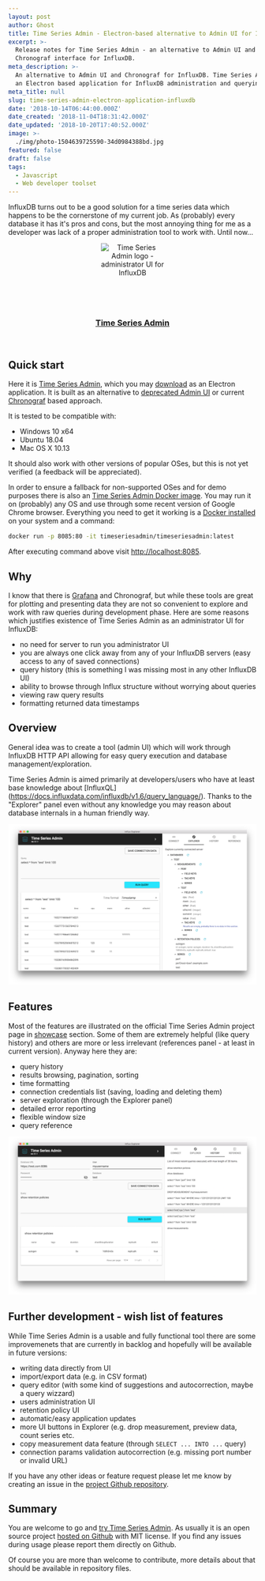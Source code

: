 ```yaml
---
layout: post
author: Ghost
title: Time Series Admin - Electron-based alternative to Admin UI for InfluxDB
excerpt: >-
  Release notes for Time Series Admin - an alternative to Admin UI and
  Chronograf interface for InfluxDB.
meta_description: >-
  An alternative to Admin UI and Chronograf for InfluxDB. Time Series Admin is
  an Electron based application for InfluxDB administration and querying.
meta_title: null
slug: time-series-admin-electron-application-influxdb
date: '2018-10-14T06:44:00.000Z'
date_created: '2018-11-04T18:31:42.000Z'
date_updated: '2018-10-20T17:40:52.000Z'
image: >-
  ./img/photo-1504639725590-34d0984388bd.jpg
featured: false
draft: false
tags:
  - Javascript
  - Web developer toolset
---
```

InfluxDB turns out to be a good solution for a time series data which happens to be the cornerstone of my current job. As (probably) every database it has it's pros and cons, but the most annoying thing for me as a developer was lack of a proper administration tool to work with.
Until now...
<br/>
<div style="text-align: center">
    <a href="https://timeseriesadmin.github.io/" style="box-shadow: none; display: inline-block;">
      <img src="/content/images/2018/10/icon.png" alt="Time Series Admin logo - administrator UI for InfluxDB" width=128 height=128 style="width:128px;height:128px;display:inline-block" />
      <h3>Time Series Admin</h3>
    </a>
</div>
<br/>

## Quick start

Here it is [Time Series Admin](https://timeseriesadmin.github.io/), which you may [download](https://timeseriesadmin.github.io/#download) as an Electron application. It is built as an alternative to [deprecated Admin UI](https://docs.influxdata.com/influxdb/v1.3/administration/differences/#web-admin-ui-removal) or current [Chronograf](https://docs.influxdata.com/chronograf/v1.6/) based approach.

It is tested to be compatible with:

- Windows 10 x64
- Ubuntu 18.04
- Mac OS X 10.13

It should also work with other versions of popular OSes, but this is not yet verified (a feedback will be appreciated).

In order to ensure a fallback for non-supported OSes and for demo purposes there is also an [Time Series Admin Docker image](https://hub.docker.com/r/timeseriesadmin/timeseriesadmin/).
You may run it on (probably) any OS and use through some recent version of Google Chrome browser.
Everything you need to get it working is a [Docker installed](https://www.docker.com/get-started) on your system and a command:

```bash
docker run -p 8085:80 -it timeseriesadmin/timeseriesadmin:latest
```

After executing command above visit [http://localhost:8085](http://localhost:8085).

## Why

I know that there is [Grafana](https://grafana.com/) and Chronograf, but while these tools are great for plotting and presenting data they are not so convenient to explore and work with raw queries during development phase.
Here are some reasons which justifies existence of Time Series Admin as an administrator UI for InfluxDB:

- no need for server to run you administrator UI
- you are always one click away from any of your InfluxDB servers (easy access to any of saved connections)
- query history (this is something I was missing most in any other InfluxDB UI)
- ability to browse through Influx structure without worrying about queries
- viewing raw query results
- formatting returned data timestamps

## Overview

General idea was to create a tool (admin UI) which will work through InfluxDB HTTP API allowing for easy query execution and database management/exploration.

Time Series Admin is aimed primarily at developers/users who have at least base knowledge about [InfluxQL] (https://docs.influxdata.com/influxdb/v1.6/query_language/).
Thanks to the "Explorer" panel even without any knowledge you may reason about database internals in a human friendly way.

![Time Series Admin - browse through InfluxDB database](./img/timeseriesadmin--panel-explorer.png)

## Features

Most of the features are illustrated on the official Time Series Admin project page in [showcase](https://timeseriesadmin.github.io/#showcase) section.
Some of them are extremely helpful (like query history) and others are more or less irrelevant (references panel - at least in current version). Anyway here they are:

- query history
- results browsing, pagination, sorting
- time formatting
- connection credentials list (saving, loading and deleting them)
- server exploration (through the Explorer panel)
- detailed error reporting
- flexible window size
- query reference

![Time Series Admin - query history](./img/timeseriesadmin--panel-history.png)

## Further development - wish list of features

While Time Series Admin is a usable and fully functional tool there are some improvemenets that are currently in backlog and hopefully will be available in future versions:

- writing data directly from UI
- import/export data (e.g. in CSV format)
- query editor (with some kind of suggestions and autocorrection, maybe a query wizzard)
- users administration UI
- retention policy UI
- automatic/easy application updates
- more UI buttons in Explorer (e.g. drop measurement, preview data, count series etc.
- copy measurement data feature (through `SELECT ... INTO ...` query)
- connection params validation autocorrection (e.g. missing port number or invalid URL)

If you have any other ideas or feature request please let me know by creating an issue in the [project Github repository](https://github.com/timeseriesadmin/timeseriesadmin/issues/new).

## Summary

You are welcome to go and [try Time Series Admin](https://timeseriesadmin.github.io/#download).
As usually it is an open source project [hosted on Github](https://github.com/timeseriesadmin/timeseriesadmin) with MIT license.
If you find any issues during usage please report them directly on Github.

Of course you are more than welcome to contribute, more details about that should be available in repository files.
